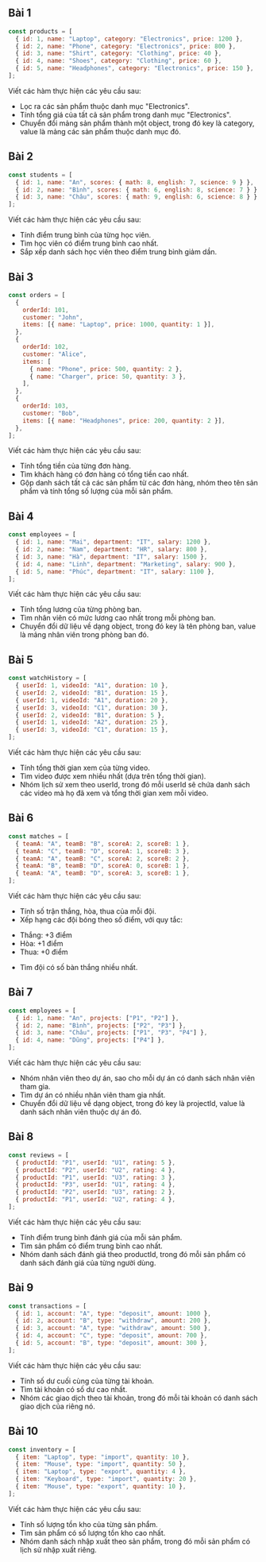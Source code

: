 ## Bài 1

```js
const products = [
  { id: 1, name: "Laptop", category: "Electronics", price: 1200 },
  { id: 2, name: "Phone", category: "Electronics", price: 800 },
  { id: 3, name: "Shirt", category: "Clothing", price: 40 },
  { id: 4, name: "Shoes", category: "Clothing", price: 60 },
  { id: 5, name: "Headphones", category: "Electronics", price: 150 },
];
```

Viết các hàm thực hiện các yêu cầu sau:

- Lọc ra các sản phẩm thuộc danh mục "Electronics".
- Tính tổng giá của tất cả sản phẩm trong danh mục "Electronics".
- Chuyển đổi mảng sản phẩm thành một object, trong đó key là category, value là mảng các sản phẩm thuộc danh mục đó.

## Bài 2

```js
const students = [
  { id: 1, name: "An", scores: { math: 8, english: 7, science: 9 } },
  { id: 2, name: "Bình", scores: { math: 6, english: 8, science: 7 } },
  { id: 3, name: "Châu", scores: { math: 9, english: 6, science: 8 } },
];
```

Viết các hàm thực hiện các yêu cầu sau:

- Tính điểm trung bình của từng học viên.
- Tìm học viên có điểm trung bình cao nhất.
- Sắp xếp danh sách học viên theo điểm trung bình giảm dần.

## Bài 3

```js
const orders = [
  {
    orderId: 101,
    customer: "John",
    items: [{ name: "Laptop", price: 1000, quantity: 1 }],
  },
  {
    orderId: 102,
    customer: "Alice",
    items: [
      { name: "Phone", price: 500, quantity: 2 },
      { name: "Charger", price: 50, quantity: 3 },
    ],
  },
  {
    orderId: 103,
    customer: "Bob",
    items: [{ name: "Headphones", price: 200, quantity: 2 }],
  },
];
```

Viết các hàm thực hiện các yêu cầu sau:

- Tính tổng tiền của từng đơn hàng.
- Tìm khách hàng có đơn hàng có tổng tiền cao nhất.
- Gộp danh sách tất cả các sản phẩm từ các đơn hàng, nhóm theo tên sản phẩm và tính tổng số lượng của mỗi sản phẩm.

## Bài 4

```js
const employees = [
  { id: 1, name: "Mai", department: "IT", salary: 1200 },
  { id: 2, name: "Nam", department: "HR", salary: 800 },
  { id: 3, name: "Hà", department: "IT", salary: 1500 },
  { id: 4, name: "Linh", department: "Marketing", salary: 900 },
  { id: 5, name: "Phúc", department: "IT", salary: 1100 },
];
```

Viết các hàm thực hiện các yêu cầu sau:

- Tính tổng lương của từng phòng ban.
- Tìm nhân viên có mức lương cao nhất trong mỗi phòng ban.
- Chuyển đổi dữ liệu về dạng object, trong đó key là tên phòng ban, value là mảng nhân viên trong phòng ban đó.

## Bài 5

```js
const watchHistory = [
  { userId: 1, videoId: "A1", duration: 10 },
  { userId: 2, videoId: "B1", duration: 15 },
  { userId: 1, videoId: "A1", duration: 20 },
  { userId: 3, videoId: "C1", duration: 30 },
  { userId: 2, videoId: "B1", duration: 5 },
  { userId: 1, videoId: "A2", duration: 25 },
  { userId: 3, videoId: "C1", duration: 15 },
];
```

Viết các hàm thực hiện các yêu cầu sau:

- Tính tổng thời gian xem của từng video.
- Tìm video được xem nhiều nhất (dựa trên tổng thời gian).
- Nhóm lịch sử xem theo userId, trong đó mỗi userId sẽ chứa danh sách các video mà họ đã xem và tổng thời gian xem mỗi video.

## Bài 6

```js
const matches = [
  { teamA: "A", teamB: "B", scoreA: 2, scoreB: 1 },
  { teamA: "C", teamB: "D", scoreA: 1, scoreB: 3 },
  { teamA: "A", teamB: "C", scoreA: 2, scoreB: 2 },
  { teamA: "B", teamB: "D", scoreA: 0, scoreB: 1 },
  { teamA: "A", teamB: "D", scoreA: 3, scoreB: 1 },
];
```

Viết các hàm thực hiện các yêu cầu sau:

- Tính số trận thắng, hòa, thua của mỗi đội.
- Xếp hạng các đội bóng theo số điểm, với quy tắc:

* Thắng: +3 điểm
* Hòa: +1 điểm
* Thua: +0 điểm

- Tìm đội có số bàn thắng nhiều nhất.

## Bài 7

```js
const employees = [
  { id: 1, name: "An", projects: ["P1", "P2"] },
  { id: 2, name: "Bình", projects: ["P2", "P3"] },
  { id: 3, name: "Châu", projects: ["P1", "P3", "P4"] },
  { id: 4, name: "Dũng", projects: ["P4"] },
];
```

Viết các hàm thực hiện các yêu cầu sau:

- Nhóm nhân viên theo dự án, sao cho mỗi dự án có danh sách nhân viên tham gia.
- Tìm dự án có nhiều nhân viên tham gia nhất.
- Chuyển đổi dữ liệu về dạng object, trong đó key là projectId, value là danh sách nhân viên thuộc dự án đó.

## Bài 8

```js
const reviews = [
  { productId: "P1", userId: "U1", rating: 5 },
  { productId: "P2", userId: "U2", rating: 4 },
  { productId: "P1", userId: "U3", rating: 3 },
  { productId: "P3", userId: "U1", rating: 4 },
  { productId: "P2", userId: "U3", rating: 2 },
  { productId: "P1", userId: "U2", rating: 4 },
];
```

Viết các hàm thực hiện các yêu cầu sau:

- Tính điểm trung bình đánh giá của mỗi sản phẩm.
- Tìm sản phẩm có điểm trung bình cao nhất.
- Nhóm danh sách đánh giá theo productId, trong đó mỗi sản phẩm có danh sách đánh giá của từng người dùng.

## Bài 9

```js
const transactions = [
  { id: 1, account: "A", type: "deposit", amount: 1000 },
  { id: 2, account: "B", type: "withdraw", amount: 200 },
  { id: 3, account: "A", type: "withdraw", amount: 500 },
  { id: 4, account: "C", type: "deposit", amount: 700 },
  { id: 5, account: "B", type: "deposit", amount: 300 },
];
```

Viết các hàm thực hiện các yêu cầu sau:

- Tính số dư cuối cùng của từng tài khoản.
- Tìm tài khoản có số dư cao nhất.
- Nhóm các giao dịch theo tài khoản, trong đó mỗi tài khoản có danh sách giao dịch của riêng nó.

## Bài 10

```js
const inventory = [
  { item: "Laptop", type: "import", quantity: 10 },
  { item: "Mouse", type: "import", quantity: 50 },
  { item: "Laptop", type: "export", quantity: 4 },
  { item: "Keyboard", type: "import", quantity: 20 },
  { item: "Mouse", type: "export", quantity: 10 },
];
```

Viết các hàm thực hiện các yêu cầu sau:

- Tính số lượng tồn kho của từng sản phẩm.
- Tìm sản phẩm có số lượng tồn kho cao nhất.
- Nhóm danh sách nhập xuất theo sản phẩm, trong đó mỗi sản phẩm có lịch sử nhập xuất riêng.
